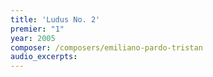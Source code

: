 ```yaml
---
title: 'Ludus No. 2'
premier: "1"
year: 2005
composer: /composers/emiliano-pardo-tristan
audio_excerpts: 
---
```

